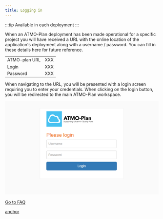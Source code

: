 ```yaml
---
title: Logging in
---
```


:::tip Available in each deployment
:::

When an ATMO-Plan deployment has been made operational for a specific project you will have received a URL with the online location of the application's deployment along with a username / password. You can fill in these details here for future reference.

|               |     |
| :------------ | --- |
| ATMO-plan URL | XXX |
| Login         | XXX |
| Password      | XXX |

When navigating to the URL, you will be presented with a login screen requiring you to enter your credentials. When clicking on the login button, you will be redirected to the main ATMO-Plan workspace.

![Login](./images/login.png)

[Go to FAQ](../faq.md)

[anchor](../#the-atmo-plan-application)
